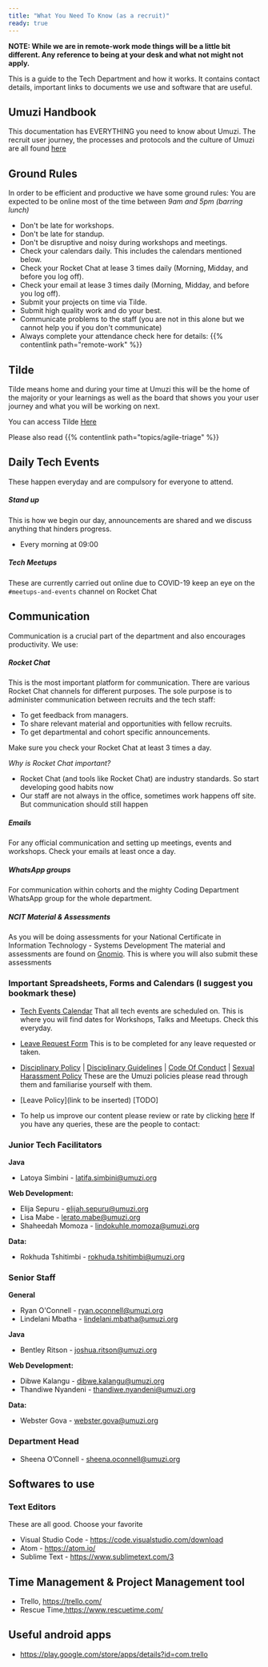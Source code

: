 ```yaml
---
title: "What You Need To Know (as a recruit)"
ready: true
---
```


**NOTE: While we are in remote-work mode things will be a little bit different. Any reference to being at your desk and what not might not apply.**

This is a guide to the Tech Department and how it works. It contains contact details, important links to documents we use and software that are useful.

## Umuzi Handbook

This documentation has EVERYTHING you need to know about Umuzi. The recruit user journey, the processes and protocols and the culture of Umuzi are all found [here](https://docs.google.com/document/d/1aal5u4dUAU1WvAWEWeW4uYVu8c4Q2JbwZuFcJqG2kbQ/edit#heading=h.qudvz63naw4s)

## Ground Rules

In order to be efficient and productive we have some ground rules:
You are expected to be online most of the time between _9am and 5pm (barring lunch)_

- Don't be late for workshops.
- Don't be late for standup.
- Don't be disruptive and noisy during workshops and meetings.
- Check your calendars daily. This includes the calendars mentioned below.
- Check your Rocket Chat at lease 3 times daily (Morning, Midday, and before you log off).
- Check your email at lease 3 times daily (Morning, Midday, and before you log off).
- Submit your projects on time via Tilde.
- Submit high quality work and do your best.
- Communicate problems to the staff (you are not in this alone but we cannot help you if you don't communicate)
- Always complete your attendance check here for details: {{% contentlink path="remote-work"  %}}

## Tilde

Tilde means home and during your time at Umuzi this will be the home of the majority or your learnings as well as the board that shows you your user journey and what you will be working on next.

You can access Tilde [Here](https://tilde-front-dot-umuzi-prod.nw.r.appspot.com/)

Please also read {{% contentlink path="topics/agile-triage"  %}}

## Daily Tech Events

These happen everyday and are compulsory for everyone to attend.

##### Stand up

This is how we begin our day, announcements are shared and we discuss anything that hinders progress.

- Every morning at 09:00

##### Tech Meetups

These are currently carried out online due to COVID-19 keep an eye on the `#meetups-and-events` channel on Rocket Chat

## Communication

Communication is a crucial part of the department and also encourages productivity.
We use:

##### Rocket Chat

This is the most important platform for communication. There are various Rocket Chat channels for different purposes. The sole purpose is to administer communication between recruits and the tech staff:

- To get feedback from managers.
- To share relevant material and opportunities with fellow recruits.
- To get departmental and cohort specific announcements.

Make sure you check your Rocket Chat at least 3 times a day.

_Why is Rocket Chat important?_

- Rocket Chat (and tools like Rocket Chat) are industry standards. So start developing good habits now
- Our staff are not always in the office, sometimes work happens off site. But communication should still happen

##### Emails

For any official communication and setting up meetings, events and workshops.
Check your emails at least once a day.

##### WhatsApp groups

For communication within cohorts and the mighty Coding Department WhatsApp group for the whole department.

##### NCIT Material & Assessments

As you will be doing assessments for your National Certificate in Information Technology - Systems Development
The material and assessments are found on [Gnomio](http://umuzi.gnomio.com/). This is where you will also submit these assessments

### Important Spreadsheets, Forms and Calendars (I suggest you bookmark these)

- [Tech Events Calendar](https://calendar.google.com/calendar/b/3?cid=dW11emkub3JnXzF1dGs1OWJuc2RqMDNpZDI3ZzlzZGJmb2EwQGdyb3VwLmNhbGVuZGFyLmdvb2dsZS5jb20)
  That all tech events are scheduled on. This is where you will find dates for Workshops, Talks and Meetups. Check this everyday.

- [Leave Request Form](https://docs.google.com/forms/d/e/1FAIpQLSdRy444hA3WR4Vul4nTXOuC0x9ZuA3TFBaB8aA-PPMDCeQN8g/viewform?usp=sf_link) This is to be completed for any leave requested or taken.

- [Disciplinary Policy](https://umuzi.gnomio.com/pluginfile.php/2134/mod_resource/content/1/Umuzi_Disciplinary%20Procedure.pdf) | [Disciplinary Guidelines](https://docs.google.com/spreadsheets/d/1C2DdiI0gdMvY3dFSJoJdWTAFxeTyixJs6auIt1wZVwU/edit?ts=5e732649#gid=0) | [Code Of Conduct](https://umuzi.gnomio.com/pluginfile.php/2176/mod_resource/content/1/Umuzi%20Code%20of%20Conduct_December%202018.pdf) | [Sexual Harassment Policy](https://umuzi.gnomio.com/pluginfile.php/2304/mod_resource/content/1/Sexual%20Harassment%20Policy.pdf) These are the Umuzi policies please read through them and familiarise yourself with them.

- [Leave Policy](link to be inserted) [TODO]

- To help us improve our content please review or rate by clicking [here](https://docs.google.com/forms/d/e/1FAIpQLSfHCI5JtVCo28Yrvjn2xUq3sWTyvFFAtvs0h3eaPEMHRGBr6Q/viewform?usp=sf_link)
  If you have any queries, these are the people to contact:

### Junior Tech Facilitators

**Java**

- Latoya Simbini - latifa.simbini@umuzi.org

**Web Development:**

- Elija Sepuru - elijah.sepuru@umuzi.org
- Lisa Mabe - lerato.mabe@umuzi.org
- Shaheedah Momoza - lindokuhle.momoza@umuzi.org

**Data:**

- Rokhuda Tshitimbi - rokhuda.tshitimbi@umuzi.org

### Senior Staff

**General**

- Ryan O'Connell - ryan.oconnell@umuzi.org
- Lindelani Mbatha - lindelani.mbatha@umuzi.org

**Java**

- Bentley Ritson - joshua.ritson@umuzi.org

**Web Development:**

- Dibwe Kalangu - dibwe.kalangu@umuzi.org
- Thandiwe Nyandeni - thandiwe.nyandeni@umuzi.org

**Data:**

- Webster Gova - webster.gova@umuzi.org

### Department Head

- Sheena O’Connell - sheena.oconnell@umuzi.org

## Softwares to use

### Text Editors

These are all good. Choose your favorite

- Visual Studio Code - https://code.visualstudio.com/download
- Atom - https://atom.io/
- Sublime Text - https://www.sublimetext.com/3

## Time Management & Project Management tool

- Trello, https://trello.com/
- Rescue Time,https://www.rescuetime.com/

## Useful android apps

- https://play.google.com/store/apps/details?id=com.trello
